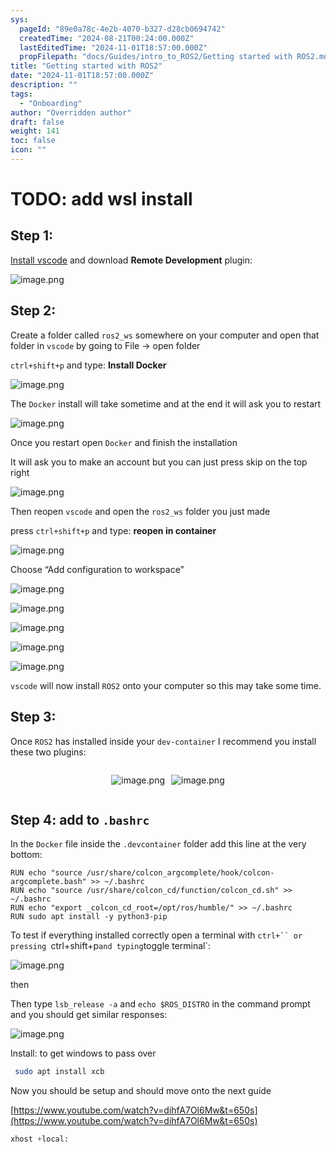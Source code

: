 ```yaml
---
sys:
  pageId: "89e0a78c-4e2b-4070-b327-d28cb0694742"
  createdTime: "2024-08-21T00:24:00.000Z"
  lastEditedTime: "2024-11-01T18:57:00.000Z"
  propFilepath: "docs/Guides/intro_to_ROS2/Getting started with ROS2.md"
title: "Getting started with ROS2"
date: "2024-11-01T18:57:00.000Z"
description: ""
tags:
  - "Onboarding"
author: "Overridden author"
draft: false
weight: 141
toc: false
icon: ""
---
```


# TODO: add wsl install

## Step 1:

[Install vscode](https://code.visualstudio.com/download) and download **Remote Development** plugin:

![image.png](https://prod-files-secure.s3.us-west-2.amazonaws.com/d518164a-d88e-44d1-a4ee-3adb3bd8bce0/efb52993-1881-4a40-b95e-6f020334f022/image.png?X-Amz-Algorithm=AWS4-HMAC-SHA256&X-Amz-Content-Sha256=UNSIGNED-PAYLOAD&X-Amz-Credential=ASIAZI2LB46642H2KY6H%2F20250428%2Fus-west-2%2Fs3%2Faws4_request&X-Amz-Date=20250428T113020Z&X-Amz-Expires=3600&X-Amz-Security-Token=IQoJb3JpZ2luX2VjENz%2F%2F%2F%2F%2F%2F%2F%2F%2F%2FwEaCXVzLXdlc3QtMiJHMEUCIDxeuNFgofuebCiVhMCPQZ61Rwm%2BhMDX4uNse2w4UPQSAiEAoAGTQtv0wSOhMKdGkrJ6qYW4SsOOp3sTu0iv5w7W5Pkq%2FwMIdBAAGgw2Mzc0MjMxODM4MDUiDCgOrQh0Z%2F7s21u2DCrcA%2FdpMkN%2BCW0ZW4yQSC01sbY8utmWwQlX%2BkcXXp9Tcdbzj13sSXP9ZIPBbQIPgI3RbPZq9d9bfu7KAU2CMT1bG6%2BwDPTNL7w8t8TzK9Gf9f1XEbvPR%2BLwYt1WZfDjVK01oE4X2VFycEJlGAW0oZzCkSwovMkJ7wQOb44evqDgmDVM0r4KoN8x%2FFYFodf5ysOGZBCKFKjgtJm38gXxlL%2B1XtVHHFqy059Vev6xoVQeSXvKZLGpSBNaNRHSiysJ4xqKd%2FQOT7IlVKqgoXn%2BouENpvGI9%2FBKv9tQiLY67XKbZndwkkg%2FmGIijuxu7NUKfaIx%2BF%2BL4Jo2QzjlVRn6tYFpg9scfApi%2FJ%2BxbJixp9ddGly5axxXxqqOcfHhIHjRaynaWxgCSpjwatZ9xIbR6r9NtAgf5JPfMfFwzpNjxdPt2aZb2Mnu26qNBBg3ywbokULWko48w9QfjQPo3n%2FDQct7ajzqfC9%2F2hNp8kjIBx4BsvbxID0LY858kxBM2Lm3W1o4FNkDEab1ID8syiLeBxcLua5ZZgVBYDG7v1LKxoRsNRdnUdJNzzgbWQ5UjRTSISza2VU1eG%2BW9Sd5xDqD01zCNHk2CzdDsDN%2FPGt1PPoGctkIjNLZ7RkEAqzv%2BS%2BmMObIvcAGOqUBABW9jNb0PnpkHBEMg0B61PTZILyFaGVhrLSVqMvpgUqG1edFaPdqywiTYpgVJOuk6riB3hcN66JuKjn7hJSyqweM5YKlBW9RKW1gtIlDp5AAWHbuqNEhqH%2BXtZiCwiEMxo7mInuvq06gHLTlGgEoMa9Lieqd7%2BvgjM6N2wkT7RPfQih9HfUsDmZIsHZwoHiTfdml%2F5tNHmdn%2BkEB4CJNqnJe3rPa&X-Amz-Signature=ed62ad2128b00a73890299f37f0d7d430a651ad2b1501f6d8db3733817c09300&X-Amz-SignedHeaders=host&x-id=GetObject)

## Step 2:

Create a folder called `ros2_ws` somewhere on your computer and open that folder in `vscode` by going to File → open folder 

`ctrl+shift+p` and type: **Install Docker**

![image.png](https://prod-files-secure.s3.us-west-2.amazonaws.com/d518164a-d88e-44d1-a4ee-3adb3bd8bce0/2269dc0e-1cd5-47ff-bceb-c04ad9b2eab0/image.png?X-Amz-Algorithm=AWS4-HMAC-SHA256&X-Amz-Content-Sha256=UNSIGNED-PAYLOAD&X-Amz-Credential=ASIAZI2LB46642H2KY6H%2F20250428%2Fus-west-2%2Fs3%2Faws4_request&X-Amz-Date=20250428T113020Z&X-Amz-Expires=3600&X-Amz-Security-Token=IQoJb3JpZ2luX2VjENz%2F%2F%2F%2F%2F%2F%2F%2F%2F%2FwEaCXVzLXdlc3QtMiJHMEUCIDxeuNFgofuebCiVhMCPQZ61Rwm%2BhMDX4uNse2w4UPQSAiEAoAGTQtv0wSOhMKdGkrJ6qYW4SsOOp3sTu0iv5w7W5Pkq%2FwMIdBAAGgw2Mzc0MjMxODM4MDUiDCgOrQh0Z%2F7s21u2DCrcA%2FdpMkN%2BCW0ZW4yQSC01sbY8utmWwQlX%2BkcXXp9Tcdbzj13sSXP9ZIPBbQIPgI3RbPZq9d9bfu7KAU2CMT1bG6%2BwDPTNL7w8t8TzK9Gf9f1XEbvPR%2BLwYt1WZfDjVK01oE4X2VFycEJlGAW0oZzCkSwovMkJ7wQOb44evqDgmDVM0r4KoN8x%2FFYFodf5ysOGZBCKFKjgtJm38gXxlL%2B1XtVHHFqy059Vev6xoVQeSXvKZLGpSBNaNRHSiysJ4xqKd%2FQOT7IlVKqgoXn%2BouENpvGI9%2FBKv9tQiLY67XKbZndwkkg%2FmGIijuxu7NUKfaIx%2BF%2BL4Jo2QzjlVRn6tYFpg9scfApi%2FJ%2BxbJixp9ddGly5axxXxqqOcfHhIHjRaynaWxgCSpjwatZ9xIbR6r9NtAgf5JPfMfFwzpNjxdPt2aZb2Mnu26qNBBg3ywbokULWko48w9QfjQPo3n%2FDQct7ajzqfC9%2F2hNp8kjIBx4BsvbxID0LY858kxBM2Lm3W1o4FNkDEab1ID8syiLeBxcLua5ZZgVBYDG7v1LKxoRsNRdnUdJNzzgbWQ5UjRTSISza2VU1eG%2BW9Sd5xDqD01zCNHk2CzdDsDN%2FPGt1PPoGctkIjNLZ7RkEAqzv%2BS%2BmMObIvcAGOqUBABW9jNb0PnpkHBEMg0B61PTZILyFaGVhrLSVqMvpgUqG1edFaPdqywiTYpgVJOuk6riB3hcN66JuKjn7hJSyqweM5YKlBW9RKW1gtIlDp5AAWHbuqNEhqH%2BXtZiCwiEMxo7mInuvq06gHLTlGgEoMa9Lieqd7%2BvgjM6N2wkT7RPfQih9HfUsDmZIsHZwoHiTfdml%2F5tNHmdn%2BkEB4CJNqnJe3rPa&X-Amz-Signature=3f3a71f5b69ab2e24f5d5fdfa03f3c2dac25745ea3c43edb415fb18fabe31288&X-Amz-SignedHeaders=host&x-id=GetObject)

The `Docker` install will take sometime and at the end it will ask you to restart

![image.png](https://prod-files-secure.s3.us-west-2.amazonaws.com/d518164a-d88e-44d1-a4ee-3adb3bd8bce0/ed233f78-be33-4b1f-b89c-9c346c0e961e/image.png?X-Amz-Algorithm=AWS4-HMAC-SHA256&X-Amz-Content-Sha256=UNSIGNED-PAYLOAD&X-Amz-Credential=ASIAZI2LB46642H2KY6H%2F20250428%2Fus-west-2%2Fs3%2Faws4_request&X-Amz-Date=20250428T113020Z&X-Amz-Expires=3600&X-Amz-Security-Token=IQoJb3JpZ2luX2VjENz%2F%2F%2F%2F%2F%2F%2F%2F%2F%2FwEaCXVzLXdlc3QtMiJHMEUCIDxeuNFgofuebCiVhMCPQZ61Rwm%2BhMDX4uNse2w4UPQSAiEAoAGTQtv0wSOhMKdGkrJ6qYW4SsOOp3sTu0iv5w7W5Pkq%2FwMIdBAAGgw2Mzc0MjMxODM4MDUiDCgOrQh0Z%2F7s21u2DCrcA%2FdpMkN%2BCW0ZW4yQSC01sbY8utmWwQlX%2BkcXXp9Tcdbzj13sSXP9ZIPBbQIPgI3RbPZq9d9bfu7KAU2CMT1bG6%2BwDPTNL7w8t8TzK9Gf9f1XEbvPR%2BLwYt1WZfDjVK01oE4X2VFycEJlGAW0oZzCkSwovMkJ7wQOb44evqDgmDVM0r4KoN8x%2FFYFodf5ysOGZBCKFKjgtJm38gXxlL%2B1XtVHHFqy059Vev6xoVQeSXvKZLGpSBNaNRHSiysJ4xqKd%2FQOT7IlVKqgoXn%2BouENpvGI9%2FBKv9tQiLY67XKbZndwkkg%2FmGIijuxu7NUKfaIx%2BF%2BL4Jo2QzjlVRn6tYFpg9scfApi%2FJ%2BxbJixp9ddGly5axxXxqqOcfHhIHjRaynaWxgCSpjwatZ9xIbR6r9NtAgf5JPfMfFwzpNjxdPt2aZb2Mnu26qNBBg3ywbokULWko48w9QfjQPo3n%2FDQct7ajzqfC9%2F2hNp8kjIBx4BsvbxID0LY858kxBM2Lm3W1o4FNkDEab1ID8syiLeBxcLua5ZZgVBYDG7v1LKxoRsNRdnUdJNzzgbWQ5UjRTSISza2VU1eG%2BW9Sd5xDqD01zCNHk2CzdDsDN%2FPGt1PPoGctkIjNLZ7RkEAqzv%2BS%2BmMObIvcAGOqUBABW9jNb0PnpkHBEMg0B61PTZILyFaGVhrLSVqMvpgUqG1edFaPdqywiTYpgVJOuk6riB3hcN66JuKjn7hJSyqweM5YKlBW9RKW1gtIlDp5AAWHbuqNEhqH%2BXtZiCwiEMxo7mInuvq06gHLTlGgEoMa9Lieqd7%2BvgjM6N2wkT7RPfQih9HfUsDmZIsHZwoHiTfdml%2F5tNHmdn%2BkEB4CJNqnJe3rPa&X-Amz-Signature=a265a862ef5e11c8b0afad48c7377dcd3acdca0ee30a49f175019e5fbcb4be4d&X-Amz-SignedHeaders=host&x-id=GetObject)

Once you restart open `Docker` and finish the installation

It will ask you to make an account but you can just press skip on the top right

![image.png](https://prod-files-secure.s3.us-west-2.amazonaws.com/d518164a-d88e-44d1-a4ee-3adb3bd8bce0/21010ad9-1659-4fd9-9f59-9932a09b2a3d/image.png?X-Amz-Algorithm=AWS4-HMAC-SHA256&X-Amz-Content-Sha256=UNSIGNED-PAYLOAD&X-Amz-Credential=ASIAZI2LB46642H2KY6H%2F20250428%2Fus-west-2%2Fs3%2Faws4_request&X-Amz-Date=20250428T113020Z&X-Amz-Expires=3600&X-Amz-Security-Token=IQoJb3JpZ2luX2VjENz%2F%2F%2F%2F%2F%2F%2F%2F%2F%2FwEaCXVzLXdlc3QtMiJHMEUCIDxeuNFgofuebCiVhMCPQZ61Rwm%2BhMDX4uNse2w4UPQSAiEAoAGTQtv0wSOhMKdGkrJ6qYW4SsOOp3sTu0iv5w7W5Pkq%2FwMIdBAAGgw2Mzc0MjMxODM4MDUiDCgOrQh0Z%2F7s21u2DCrcA%2FdpMkN%2BCW0ZW4yQSC01sbY8utmWwQlX%2BkcXXp9Tcdbzj13sSXP9ZIPBbQIPgI3RbPZq9d9bfu7KAU2CMT1bG6%2BwDPTNL7w8t8TzK9Gf9f1XEbvPR%2BLwYt1WZfDjVK01oE4X2VFycEJlGAW0oZzCkSwovMkJ7wQOb44evqDgmDVM0r4KoN8x%2FFYFodf5ysOGZBCKFKjgtJm38gXxlL%2B1XtVHHFqy059Vev6xoVQeSXvKZLGpSBNaNRHSiysJ4xqKd%2FQOT7IlVKqgoXn%2BouENpvGI9%2FBKv9tQiLY67XKbZndwkkg%2FmGIijuxu7NUKfaIx%2BF%2BL4Jo2QzjlVRn6tYFpg9scfApi%2FJ%2BxbJixp9ddGly5axxXxqqOcfHhIHjRaynaWxgCSpjwatZ9xIbR6r9NtAgf5JPfMfFwzpNjxdPt2aZb2Mnu26qNBBg3ywbokULWko48w9QfjQPo3n%2FDQct7ajzqfC9%2F2hNp8kjIBx4BsvbxID0LY858kxBM2Lm3W1o4FNkDEab1ID8syiLeBxcLua5ZZgVBYDG7v1LKxoRsNRdnUdJNzzgbWQ5UjRTSISza2VU1eG%2BW9Sd5xDqD01zCNHk2CzdDsDN%2FPGt1PPoGctkIjNLZ7RkEAqzv%2BS%2BmMObIvcAGOqUBABW9jNb0PnpkHBEMg0B61PTZILyFaGVhrLSVqMvpgUqG1edFaPdqywiTYpgVJOuk6riB3hcN66JuKjn7hJSyqweM5YKlBW9RKW1gtIlDp5AAWHbuqNEhqH%2BXtZiCwiEMxo7mInuvq06gHLTlGgEoMa9Lieqd7%2BvgjM6N2wkT7RPfQih9HfUsDmZIsHZwoHiTfdml%2F5tNHmdn%2BkEB4CJNqnJe3rPa&X-Amz-Signature=87bda44c94f4de4ebe87914c2092d9406f254243d7d0f51f86392c72e3fb8134&X-Amz-SignedHeaders=host&x-id=GetObject)

Then reopen `vscode` and open the `ros2_ws` folder you just made

press `ctrl+shift+p` and type: **reopen in container**

![image.png](https://prod-files-secure.s3.us-west-2.amazonaws.com/d518164a-d88e-44d1-a4ee-3adb3bd8bce0/4e93b8c2-41ad-488c-8095-c74205196118/image.png?X-Amz-Algorithm=AWS4-HMAC-SHA256&X-Amz-Content-Sha256=UNSIGNED-PAYLOAD&X-Amz-Credential=ASIAZI2LB46642H2KY6H%2F20250428%2Fus-west-2%2Fs3%2Faws4_request&X-Amz-Date=20250428T113020Z&X-Amz-Expires=3600&X-Amz-Security-Token=IQoJb3JpZ2luX2VjENz%2F%2F%2F%2F%2F%2F%2F%2F%2F%2FwEaCXVzLXdlc3QtMiJHMEUCIDxeuNFgofuebCiVhMCPQZ61Rwm%2BhMDX4uNse2w4UPQSAiEAoAGTQtv0wSOhMKdGkrJ6qYW4SsOOp3sTu0iv5w7W5Pkq%2FwMIdBAAGgw2Mzc0MjMxODM4MDUiDCgOrQh0Z%2F7s21u2DCrcA%2FdpMkN%2BCW0ZW4yQSC01sbY8utmWwQlX%2BkcXXp9Tcdbzj13sSXP9ZIPBbQIPgI3RbPZq9d9bfu7KAU2CMT1bG6%2BwDPTNL7w8t8TzK9Gf9f1XEbvPR%2BLwYt1WZfDjVK01oE4X2VFycEJlGAW0oZzCkSwovMkJ7wQOb44evqDgmDVM0r4KoN8x%2FFYFodf5ysOGZBCKFKjgtJm38gXxlL%2B1XtVHHFqy059Vev6xoVQeSXvKZLGpSBNaNRHSiysJ4xqKd%2FQOT7IlVKqgoXn%2BouENpvGI9%2FBKv9tQiLY67XKbZndwkkg%2FmGIijuxu7NUKfaIx%2BF%2BL4Jo2QzjlVRn6tYFpg9scfApi%2FJ%2BxbJixp9ddGly5axxXxqqOcfHhIHjRaynaWxgCSpjwatZ9xIbR6r9NtAgf5JPfMfFwzpNjxdPt2aZb2Mnu26qNBBg3ywbokULWko48w9QfjQPo3n%2FDQct7ajzqfC9%2F2hNp8kjIBx4BsvbxID0LY858kxBM2Lm3W1o4FNkDEab1ID8syiLeBxcLua5ZZgVBYDG7v1LKxoRsNRdnUdJNzzgbWQ5UjRTSISza2VU1eG%2BW9Sd5xDqD01zCNHk2CzdDsDN%2FPGt1PPoGctkIjNLZ7RkEAqzv%2BS%2BmMObIvcAGOqUBABW9jNb0PnpkHBEMg0B61PTZILyFaGVhrLSVqMvpgUqG1edFaPdqywiTYpgVJOuk6riB3hcN66JuKjn7hJSyqweM5YKlBW9RKW1gtIlDp5AAWHbuqNEhqH%2BXtZiCwiEMxo7mInuvq06gHLTlGgEoMa9Lieqd7%2BvgjM6N2wkT7RPfQih9HfUsDmZIsHZwoHiTfdml%2F5tNHmdn%2BkEB4CJNqnJe3rPa&X-Amz-Signature=2ecb5d0984b175ddbeda7351b01efd2f81d82004e0a14e3fe66ac90d9ea80868&X-Amz-SignedHeaders=host&x-id=GetObject)

Choose “Add configuration to workspace”

![image.png](https://prod-files-secure.s3.us-west-2.amazonaws.com/d518164a-d88e-44d1-a4ee-3adb3bd8bce0/9560b282-5060-4989-ba37-97e7b2c22476/image.png?X-Amz-Algorithm=AWS4-HMAC-SHA256&X-Amz-Content-Sha256=UNSIGNED-PAYLOAD&X-Amz-Credential=ASIAZI2LB46642H2KY6H%2F20250428%2Fus-west-2%2Fs3%2Faws4_request&X-Amz-Date=20250428T113020Z&X-Amz-Expires=3600&X-Amz-Security-Token=IQoJb3JpZ2luX2VjENz%2F%2F%2F%2F%2F%2F%2F%2F%2F%2FwEaCXVzLXdlc3QtMiJHMEUCIDxeuNFgofuebCiVhMCPQZ61Rwm%2BhMDX4uNse2w4UPQSAiEAoAGTQtv0wSOhMKdGkrJ6qYW4SsOOp3sTu0iv5w7W5Pkq%2FwMIdBAAGgw2Mzc0MjMxODM4MDUiDCgOrQh0Z%2F7s21u2DCrcA%2FdpMkN%2BCW0ZW4yQSC01sbY8utmWwQlX%2BkcXXp9Tcdbzj13sSXP9ZIPBbQIPgI3RbPZq9d9bfu7KAU2CMT1bG6%2BwDPTNL7w8t8TzK9Gf9f1XEbvPR%2BLwYt1WZfDjVK01oE4X2VFycEJlGAW0oZzCkSwovMkJ7wQOb44evqDgmDVM0r4KoN8x%2FFYFodf5ysOGZBCKFKjgtJm38gXxlL%2B1XtVHHFqy059Vev6xoVQeSXvKZLGpSBNaNRHSiysJ4xqKd%2FQOT7IlVKqgoXn%2BouENpvGI9%2FBKv9tQiLY67XKbZndwkkg%2FmGIijuxu7NUKfaIx%2BF%2BL4Jo2QzjlVRn6tYFpg9scfApi%2FJ%2BxbJixp9ddGly5axxXxqqOcfHhIHjRaynaWxgCSpjwatZ9xIbR6r9NtAgf5JPfMfFwzpNjxdPt2aZb2Mnu26qNBBg3ywbokULWko48w9QfjQPo3n%2FDQct7ajzqfC9%2F2hNp8kjIBx4BsvbxID0LY858kxBM2Lm3W1o4FNkDEab1ID8syiLeBxcLua5ZZgVBYDG7v1LKxoRsNRdnUdJNzzgbWQ5UjRTSISza2VU1eG%2BW9Sd5xDqD01zCNHk2CzdDsDN%2FPGt1PPoGctkIjNLZ7RkEAqzv%2BS%2BmMObIvcAGOqUBABW9jNb0PnpkHBEMg0B61PTZILyFaGVhrLSVqMvpgUqG1edFaPdqywiTYpgVJOuk6riB3hcN66JuKjn7hJSyqweM5YKlBW9RKW1gtIlDp5AAWHbuqNEhqH%2BXtZiCwiEMxo7mInuvq06gHLTlGgEoMa9Lieqd7%2BvgjM6N2wkT7RPfQih9HfUsDmZIsHZwoHiTfdml%2F5tNHmdn%2BkEB4CJNqnJe3rPa&X-Amz-Signature=8a66042074199e4b2300a5d51301809bbc8981adc016ea0666653b18b25c34b8&X-Amz-SignedHeaders=host&x-id=GetObject)

![image.png](https://prod-files-secure.s3.us-west-2.amazonaws.com/d518164a-d88e-44d1-a4ee-3adb3bd8bce0/2ee63f81-886b-48e8-a553-dc6e5eac99e4/image.png?X-Amz-Algorithm=AWS4-HMAC-SHA256&X-Amz-Content-Sha256=UNSIGNED-PAYLOAD&X-Amz-Credential=ASIAZI2LB46642H2KY6H%2F20250428%2Fus-west-2%2Fs3%2Faws4_request&X-Amz-Date=20250428T113020Z&X-Amz-Expires=3600&X-Amz-Security-Token=IQoJb3JpZ2luX2VjENz%2F%2F%2F%2F%2F%2F%2F%2F%2F%2FwEaCXVzLXdlc3QtMiJHMEUCIDxeuNFgofuebCiVhMCPQZ61Rwm%2BhMDX4uNse2w4UPQSAiEAoAGTQtv0wSOhMKdGkrJ6qYW4SsOOp3sTu0iv5w7W5Pkq%2FwMIdBAAGgw2Mzc0MjMxODM4MDUiDCgOrQh0Z%2F7s21u2DCrcA%2FdpMkN%2BCW0ZW4yQSC01sbY8utmWwQlX%2BkcXXp9Tcdbzj13sSXP9ZIPBbQIPgI3RbPZq9d9bfu7KAU2CMT1bG6%2BwDPTNL7w8t8TzK9Gf9f1XEbvPR%2BLwYt1WZfDjVK01oE4X2VFycEJlGAW0oZzCkSwovMkJ7wQOb44evqDgmDVM0r4KoN8x%2FFYFodf5ysOGZBCKFKjgtJm38gXxlL%2B1XtVHHFqy059Vev6xoVQeSXvKZLGpSBNaNRHSiysJ4xqKd%2FQOT7IlVKqgoXn%2BouENpvGI9%2FBKv9tQiLY67XKbZndwkkg%2FmGIijuxu7NUKfaIx%2BF%2BL4Jo2QzjlVRn6tYFpg9scfApi%2FJ%2BxbJixp9ddGly5axxXxqqOcfHhIHjRaynaWxgCSpjwatZ9xIbR6r9NtAgf5JPfMfFwzpNjxdPt2aZb2Mnu26qNBBg3ywbokULWko48w9QfjQPo3n%2FDQct7ajzqfC9%2F2hNp8kjIBx4BsvbxID0LY858kxBM2Lm3W1o4FNkDEab1ID8syiLeBxcLua5ZZgVBYDG7v1LKxoRsNRdnUdJNzzgbWQ5UjRTSISza2VU1eG%2BW9Sd5xDqD01zCNHk2CzdDsDN%2FPGt1PPoGctkIjNLZ7RkEAqzv%2BS%2BmMObIvcAGOqUBABW9jNb0PnpkHBEMg0B61PTZILyFaGVhrLSVqMvpgUqG1edFaPdqywiTYpgVJOuk6riB3hcN66JuKjn7hJSyqweM5YKlBW9RKW1gtIlDp5AAWHbuqNEhqH%2BXtZiCwiEMxo7mInuvq06gHLTlGgEoMa9Lieqd7%2BvgjM6N2wkT7RPfQih9HfUsDmZIsHZwoHiTfdml%2F5tNHmdn%2BkEB4CJNqnJe3rPa&X-Amz-Signature=5124694d8edecf7487f1bf493915d62aea2cc0e13388c3bd56516af40d0f3347&X-Amz-SignedHeaders=host&x-id=GetObject)

![image.png](https://prod-files-secure.s3.us-west-2.amazonaws.com/d518164a-d88e-44d1-a4ee-3adb3bd8bce0/ae1580b2-b048-407e-aed9-b584224a7a04/image.png?X-Amz-Algorithm=AWS4-HMAC-SHA256&X-Amz-Content-Sha256=UNSIGNED-PAYLOAD&X-Amz-Credential=ASIAZI2LB46642H2KY6H%2F20250428%2Fus-west-2%2Fs3%2Faws4_request&X-Amz-Date=20250428T113020Z&X-Amz-Expires=3600&X-Amz-Security-Token=IQoJb3JpZ2luX2VjENz%2F%2F%2F%2F%2F%2F%2F%2F%2F%2FwEaCXVzLXdlc3QtMiJHMEUCIDxeuNFgofuebCiVhMCPQZ61Rwm%2BhMDX4uNse2w4UPQSAiEAoAGTQtv0wSOhMKdGkrJ6qYW4SsOOp3sTu0iv5w7W5Pkq%2FwMIdBAAGgw2Mzc0MjMxODM4MDUiDCgOrQh0Z%2F7s21u2DCrcA%2FdpMkN%2BCW0ZW4yQSC01sbY8utmWwQlX%2BkcXXp9Tcdbzj13sSXP9ZIPBbQIPgI3RbPZq9d9bfu7KAU2CMT1bG6%2BwDPTNL7w8t8TzK9Gf9f1XEbvPR%2BLwYt1WZfDjVK01oE4X2VFycEJlGAW0oZzCkSwovMkJ7wQOb44evqDgmDVM0r4KoN8x%2FFYFodf5ysOGZBCKFKjgtJm38gXxlL%2B1XtVHHFqy059Vev6xoVQeSXvKZLGpSBNaNRHSiysJ4xqKd%2FQOT7IlVKqgoXn%2BouENpvGI9%2FBKv9tQiLY67XKbZndwkkg%2FmGIijuxu7NUKfaIx%2BF%2BL4Jo2QzjlVRn6tYFpg9scfApi%2FJ%2BxbJixp9ddGly5axxXxqqOcfHhIHjRaynaWxgCSpjwatZ9xIbR6r9NtAgf5JPfMfFwzpNjxdPt2aZb2Mnu26qNBBg3ywbokULWko48w9QfjQPo3n%2FDQct7ajzqfC9%2F2hNp8kjIBx4BsvbxID0LY858kxBM2Lm3W1o4FNkDEab1ID8syiLeBxcLua5ZZgVBYDG7v1LKxoRsNRdnUdJNzzgbWQ5UjRTSISza2VU1eG%2BW9Sd5xDqD01zCNHk2CzdDsDN%2FPGt1PPoGctkIjNLZ7RkEAqzv%2BS%2BmMObIvcAGOqUBABW9jNb0PnpkHBEMg0B61PTZILyFaGVhrLSVqMvpgUqG1edFaPdqywiTYpgVJOuk6riB3hcN66JuKjn7hJSyqweM5YKlBW9RKW1gtIlDp5AAWHbuqNEhqH%2BXtZiCwiEMxo7mInuvq06gHLTlGgEoMa9Lieqd7%2BvgjM6N2wkT7RPfQih9HfUsDmZIsHZwoHiTfdml%2F5tNHmdn%2BkEB4CJNqnJe3rPa&X-Amz-Signature=58c91f8383cf6c5d715ddebc9654428ad06f95bd99ab891d13b07c35421c295f&X-Amz-SignedHeaders=host&x-id=GetObject)

![image.png](https://prod-files-secure.s3.us-west-2.amazonaws.com/d518164a-d88e-44d1-a4ee-3adb3bd8bce0/53255b28-f75e-430f-b9e3-c0ac8577e42b/image.png?X-Amz-Algorithm=AWS4-HMAC-SHA256&X-Amz-Content-Sha256=UNSIGNED-PAYLOAD&X-Amz-Credential=ASIAZI2LB46642H2KY6H%2F20250428%2Fus-west-2%2Fs3%2Faws4_request&X-Amz-Date=20250428T113020Z&X-Amz-Expires=3600&X-Amz-Security-Token=IQoJb3JpZ2luX2VjENz%2F%2F%2F%2F%2F%2F%2F%2F%2F%2FwEaCXVzLXdlc3QtMiJHMEUCIDxeuNFgofuebCiVhMCPQZ61Rwm%2BhMDX4uNse2w4UPQSAiEAoAGTQtv0wSOhMKdGkrJ6qYW4SsOOp3sTu0iv5w7W5Pkq%2FwMIdBAAGgw2Mzc0MjMxODM4MDUiDCgOrQh0Z%2F7s21u2DCrcA%2FdpMkN%2BCW0ZW4yQSC01sbY8utmWwQlX%2BkcXXp9Tcdbzj13sSXP9ZIPBbQIPgI3RbPZq9d9bfu7KAU2CMT1bG6%2BwDPTNL7w8t8TzK9Gf9f1XEbvPR%2BLwYt1WZfDjVK01oE4X2VFycEJlGAW0oZzCkSwovMkJ7wQOb44evqDgmDVM0r4KoN8x%2FFYFodf5ysOGZBCKFKjgtJm38gXxlL%2B1XtVHHFqy059Vev6xoVQeSXvKZLGpSBNaNRHSiysJ4xqKd%2FQOT7IlVKqgoXn%2BouENpvGI9%2FBKv9tQiLY67XKbZndwkkg%2FmGIijuxu7NUKfaIx%2BF%2BL4Jo2QzjlVRn6tYFpg9scfApi%2FJ%2BxbJixp9ddGly5axxXxqqOcfHhIHjRaynaWxgCSpjwatZ9xIbR6r9NtAgf5JPfMfFwzpNjxdPt2aZb2Mnu26qNBBg3ywbokULWko48w9QfjQPo3n%2FDQct7ajzqfC9%2F2hNp8kjIBx4BsvbxID0LY858kxBM2Lm3W1o4FNkDEab1ID8syiLeBxcLua5ZZgVBYDG7v1LKxoRsNRdnUdJNzzgbWQ5UjRTSISza2VU1eG%2BW9Sd5xDqD01zCNHk2CzdDsDN%2FPGt1PPoGctkIjNLZ7RkEAqzv%2BS%2BmMObIvcAGOqUBABW9jNb0PnpkHBEMg0B61PTZILyFaGVhrLSVqMvpgUqG1edFaPdqywiTYpgVJOuk6riB3hcN66JuKjn7hJSyqweM5YKlBW9RKW1gtIlDp5AAWHbuqNEhqH%2BXtZiCwiEMxo7mInuvq06gHLTlGgEoMa9Lieqd7%2BvgjM6N2wkT7RPfQih9HfUsDmZIsHZwoHiTfdml%2F5tNHmdn%2BkEB4CJNqnJe3rPa&X-Amz-Signature=c619606d9bd529dcf61c62dd3dfe8a5b8180f2a9340b4f55b969f6eb3dd45b1c&X-Amz-SignedHeaders=host&x-id=GetObject)

![image.png](https://prod-files-secure.s3.us-west-2.amazonaws.com/d518164a-d88e-44d1-a4ee-3adb3bd8bce0/7c562767-5af9-4ffb-97d1-327bcdf4ee00/image.png?X-Amz-Algorithm=AWS4-HMAC-SHA256&X-Amz-Content-Sha256=UNSIGNED-PAYLOAD&X-Amz-Credential=ASIAZI2LB46642H2KY6H%2F20250428%2Fus-west-2%2Fs3%2Faws4_request&X-Amz-Date=20250428T113020Z&X-Amz-Expires=3600&X-Amz-Security-Token=IQoJb3JpZ2luX2VjENz%2F%2F%2F%2F%2F%2F%2F%2F%2F%2FwEaCXVzLXdlc3QtMiJHMEUCIDxeuNFgofuebCiVhMCPQZ61Rwm%2BhMDX4uNse2w4UPQSAiEAoAGTQtv0wSOhMKdGkrJ6qYW4SsOOp3sTu0iv5w7W5Pkq%2FwMIdBAAGgw2Mzc0MjMxODM4MDUiDCgOrQh0Z%2F7s21u2DCrcA%2FdpMkN%2BCW0ZW4yQSC01sbY8utmWwQlX%2BkcXXp9Tcdbzj13sSXP9ZIPBbQIPgI3RbPZq9d9bfu7KAU2CMT1bG6%2BwDPTNL7w8t8TzK9Gf9f1XEbvPR%2BLwYt1WZfDjVK01oE4X2VFycEJlGAW0oZzCkSwovMkJ7wQOb44evqDgmDVM0r4KoN8x%2FFYFodf5ysOGZBCKFKjgtJm38gXxlL%2B1XtVHHFqy059Vev6xoVQeSXvKZLGpSBNaNRHSiysJ4xqKd%2FQOT7IlVKqgoXn%2BouENpvGI9%2FBKv9tQiLY67XKbZndwkkg%2FmGIijuxu7NUKfaIx%2BF%2BL4Jo2QzjlVRn6tYFpg9scfApi%2FJ%2BxbJixp9ddGly5axxXxqqOcfHhIHjRaynaWxgCSpjwatZ9xIbR6r9NtAgf5JPfMfFwzpNjxdPt2aZb2Mnu26qNBBg3ywbokULWko48w9QfjQPo3n%2FDQct7ajzqfC9%2F2hNp8kjIBx4BsvbxID0LY858kxBM2Lm3W1o4FNkDEab1ID8syiLeBxcLua5ZZgVBYDG7v1LKxoRsNRdnUdJNzzgbWQ5UjRTSISza2VU1eG%2BW9Sd5xDqD01zCNHk2CzdDsDN%2FPGt1PPoGctkIjNLZ7RkEAqzv%2BS%2BmMObIvcAGOqUBABW9jNb0PnpkHBEMg0B61PTZILyFaGVhrLSVqMvpgUqG1edFaPdqywiTYpgVJOuk6riB3hcN66JuKjn7hJSyqweM5YKlBW9RKW1gtIlDp5AAWHbuqNEhqH%2BXtZiCwiEMxo7mInuvq06gHLTlGgEoMa9Lieqd7%2BvgjM6N2wkT7RPfQih9HfUsDmZIsHZwoHiTfdml%2F5tNHmdn%2BkEB4CJNqnJe3rPa&X-Amz-Signature=46daac05305e5baac4d6d9c113d4743492ab290f894397347e61b06bac48fdba&X-Amz-SignedHeaders=host&x-id=GetObject)

`vscode` will now install `ROS2` onto your computer so this may take some time.

## Step 3:

Once `ROS2` has installed inside your `dev-container` I recommend you install these two plugins:

<div style="display: flex;flex-direction: row; column-gap:10px; max-width: 630px;justify-content: center;">
<div>

![image.png](https://prod-files-secure.s3.us-west-2.amazonaws.com/d518164a-d88e-44d1-a4ee-3adb3bd8bce0/3fc3d550-5a54-4ba1-ba6b-faa01cdb7369/image.png?X-Amz-Algorithm=AWS4-HMAC-SHA256&X-Amz-Content-Sha256=UNSIGNED-PAYLOAD&X-Amz-Credential=ASIAZI2LB466ZMPLOH4T%2F20250428%2Fus-west-2%2Fs3%2Faws4_request&X-Amz-Date=20250428T113025Z&X-Amz-Expires=3600&X-Amz-Security-Token=IQoJb3JpZ2luX2VjENz%2F%2F%2F%2F%2F%2F%2F%2F%2F%2FwEaCXVzLXdlc3QtMiJHMEUCIBsc9mUvR1ZWa%2BW7GBCbB%2BJIRnHEXzMQMLZTkNL4%2Bt8cAiEAuE2IL9%2BFEFhit%2FRewsioOTYdYXVfutowNPZf8np7rEYq%2FwMIdBAAGgw2Mzc0MjMxODM4MDUiDCM%2BMoAXT4HI4obR9SrcAz3cSubBCYdLQo%2FHtEzC9sN1QPijLznQLzhq3CHpZQt6hZDSWGqxrimXDjML7mIIjkg%2FkO21zwuSfqAtHrlGsTo0LZHzeRE%2FAieMcDimQ9TENAng%2F8Pp7LbusfueklHFqlfMu0o2eER%2FezHa%2FFYR6x9z9XMtmWlo2T1LPBYXmRB3%2BL5gh4ZdrnJM%2FNqIScCE7tlNzqc2dbFGQn%2BM9QNpxpvld8Bcj9xWRDqxHyuzL6BrH0gcTYo%2Bcb8I1JMV7Qtw3RvIx54izRHVQCKQIdAToYSr238iEh%2BqvZmljtq7dShrRS%2B2TiOJQKaieWMbQkk%2FhmO9S%2FzIhwFXTj19U1cpZytb4W0A%2F1KdYRV6NiVPOfxPzdFvcmVeR0bUfAvz2vcQiEM1tgLpNa6fRDyCIGYJdajlFMDTok5vRfQhUx3FVQuqyyJfyKOwqtYGtr0B1KwXBrMEsiqsv1SNpxcypQzbRHCifO9yeNea3owjn4G0KE2sdCLPrDyMFJrdJYlVrApaw46F7mz%2FysftmP5r2bopSMnAmEYYlIKQL4LaSuK20Zx0fqZcdg7BHU1xxEfdws39m9dGksfhsNpV6H5h5TG9V7CcVaYE1X61%2Bi1UH1xczOTLJRJYJnyOg3Cu7h%2FnMMLIvcAGOqUBGVwdSL6twEt4gATly5StSHplu68C%2BqQrZM9eKlzi%2B5KQ02wKjsVL0hT60YSJxw2r%2FE6Y2yGuYNUZEq1pRQPAZMA0wL1GOw%2BzSvRuYmGTAbNekvOIv1apbWnr5uzfA%2BFcrOSNEzljd97p3Ygefk0mXqFu8SrVkSH0tSi0vWcVlEfkJg%2Bsne2TdU8p8wKmGRozHNr2%2BksqZxkwOHwyhVDlYNWFuJ2U&X-Amz-Signature=11a2cb90cf50e9a865c8517451d64417c583aba9db51f41874ea24d20e177921&X-Amz-SignedHeaders=host&x-id=GetObject)

</div>
<div>

![image.png](https://prod-files-secure.s3.us-west-2.amazonaws.com/d518164a-d88e-44d1-a4ee-3adb3bd8bce0/d994cc66-13c2-4093-a5a3-f84cf4601a82/image.png?X-Amz-Algorithm=AWS4-HMAC-SHA256&X-Amz-Content-Sha256=UNSIGNED-PAYLOAD&X-Amz-Credential=ASIAZI2LB466Z3UMJOC5%2F20250428%2Fus-west-2%2Fs3%2Faws4_request&X-Amz-Date=20250428T113025Z&X-Amz-Expires=3600&X-Amz-Security-Token=IQoJb3JpZ2luX2VjENz%2F%2F%2F%2F%2F%2F%2F%2F%2F%2FwEaCXVzLXdlc3QtMiJIMEYCIQC3J4TgVd8bRjunpUZB%2FCwymrzWfHwl3iFV0qwO7oJ6YwIhAI3rqFExMqEW6NC9S%2Fs1mO1%2FiUiqY2JQllhJZZaZFKUTKv8DCHQQABoMNjM3NDIzMTgzODA1IgyXRl49FMYTOB3LykUq3ANW6kVRZz%2FXlDb3k41GCor7LOffpZiDry6W089SW8FOOqxLSjxjxTHCkib0ZTQJ6htRhis%2BQwEu1W8lpbzBsxTzljyXTKUZ7tetsR4UVqSM6dMflDKLLvvpMiVcsZJoDkA9kZdggrFS36KeJh764Rda5XJ%2BDvGeHOerVZMHI6z4obNLLXb3QfIaS8DwdZyVNS3gfw6epmv0swdn88NOb935jb6L%2F5UB5Aw2%2FRIUvTjwe4qasaUE4fjX1OeOwJRFRrSIRKvT%2FbmmMDSWO1UpCM6ifQHiLRuLLaLZnd1dzuGHVvPztpjm%2F1uOvYsY6j%2BaggKvv94Gdf8bQwb6BYrbrZNI1J5vP3addlkLQ9RiQT54igKxel%2B1ShBb08OMZzZot%2FlpHxi90yLoWEXTVk3%2FN8oRFDFusjUP1kx8qmJTDYK%2F6%2Bw%2FaVFJJBE2JuH9ENobBLuSc6P2yG8ai2yKYlFKmV3sZwLyEn2Mw1AZ96o75DgDltirLOc9WwP9F%2BxqWjOqxkTNxOwElU%2B9BAbW8PVGxyU%2B19%2BiLlkyuJor4Ouc03A9%2Fwu7%2F3P2yADpadeYMvpe3UmfaUVAQHz7pxPUT5g7rngxW8HSV%2BeGMfYLgf7lKJur5gDiOCRJuOK%2B%2FpoEWTCRyb3ABjqkAduApO9fsPaugh381Ns0s4sD79JAMgBKQPbSHfMTBf68OFMyQG04MGEOYCaVXqZiak%2BDPLAuRQqxftwjMI90Tb0hLq11tVWxYMEawFxTvhDElONng8k9Tu6LXRbCFWSCulKiMLo6iES%2Fcs56vBSRXvfCe9sX1MCVS0HedQawZGy5W%2Fc8nDFxcwo9uWPYJk8MWEKAGKHMdZh7TuS2Em9mwldvyD%2BN&X-Amz-Signature=d1d49eea39f6356d81c434daa9358ca8b02c9f0b5b96598093003ae58d761ab1&X-Amz-SignedHeaders=host&x-id=GetObject)

</div>
</div>

## Step 4: add to `.bashrc`

In the `Docker` file inside the `.devcontainer` folder add this line at the very bottom: 

```docker
RUN echo "source /usr/share/colcon_argcomplete/hook/colcon-argcomplete.bash" >> ~/.bashrc
RUN echo "source /usr/share/colcon_cd/function/colcon_cd.sh" >> ~/.bashrc
RUN echo "export _colcon_cd_root=/opt/ros/humble/" >> ~/.bashrc
RUN sudo apt install -y python3-pip 
```

To test if everything installed correctly open a terminal with `ctrl+`` or pressing `ctrl+shift+p` and typing `toggle terminal`:

![image.png](https://prod-files-secure.s3.us-west-2.amazonaws.com/d518164a-d88e-44d1-a4ee-3adb3bd8bce0/6a4943d8-b04e-4c02-9a58-775f3384d1a5/image.png?X-Amz-Algorithm=AWS4-HMAC-SHA256&X-Amz-Content-Sha256=UNSIGNED-PAYLOAD&X-Amz-Credential=ASIAZI2LB46642H2KY6H%2F20250428%2Fus-west-2%2Fs3%2Faws4_request&X-Amz-Date=20250428T113020Z&X-Amz-Expires=3600&X-Amz-Security-Token=IQoJb3JpZ2luX2VjENz%2F%2F%2F%2F%2F%2F%2F%2F%2F%2FwEaCXVzLXdlc3QtMiJHMEUCIDxeuNFgofuebCiVhMCPQZ61Rwm%2BhMDX4uNse2w4UPQSAiEAoAGTQtv0wSOhMKdGkrJ6qYW4SsOOp3sTu0iv5w7W5Pkq%2FwMIdBAAGgw2Mzc0MjMxODM4MDUiDCgOrQh0Z%2F7s21u2DCrcA%2FdpMkN%2BCW0ZW4yQSC01sbY8utmWwQlX%2BkcXXp9Tcdbzj13sSXP9ZIPBbQIPgI3RbPZq9d9bfu7KAU2CMT1bG6%2BwDPTNL7w8t8TzK9Gf9f1XEbvPR%2BLwYt1WZfDjVK01oE4X2VFycEJlGAW0oZzCkSwovMkJ7wQOb44evqDgmDVM0r4KoN8x%2FFYFodf5ysOGZBCKFKjgtJm38gXxlL%2B1XtVHHFqy059Vev6xoVQeSXvKZLGpSBNaNRHSiysJ4xqKd%2FQOT7IlVKqgoXn%2BouENpvGI9%2FBKv9tQiLY67XKbZndwkkg%2FmGIijuxu7NUKfaIx%2BF%2BL4Jo2QzjlVRn6tYFpg9scfApi%2FJ%2BxbJixp9ddGly5axxXxqqOcfHhIHjRaynaWxgCSpjwatZ9xIbR6r9NtAgf5JPfMfFwzpNjxdPt2aZb2Mnu26qNBBg3ywbokULWko48w9QfjQPo3n%2FDQct7ajzqfC9%2F2hNp8kjIBx4BsvbxID0LY858kxBM2Lm3W1o4FNkDEab1ID8syiLeBxcLua5ZZgVBYDG7v1LKxoRsNRdnUdJNzzgbWQ5UjRTSISza2VU1eG%2BW9Sd5xDqD01zCNHk2CzdDsDN%2FPGt1PPoGctkIjNLZ7RkEAqzv%2BS%2BmMObIvcAGOqUBABW9jNb0PnpkHBEMg0B61PTZILyFaGVhrLSVqMvpgUqG1edFaPdqywiTYpgVJOuk6riB3hcN66JuKjn7hJSyqweM5YKlBW9RKW1gtIlDp5AAWHbuqNEhqH%2BXtZiCwiEMxo7mInuvq06gHLTlGgEoMa9Lieqd7%2BvgjM6N2wkT7RPfQih9HfUsDmZIsHZwoHiTfdml%2F5tNHmdn%2BkEB4CJNqnJe3rPa&X-Amz-Signature=2941a3bc4600d98c1656cff8a0e6de5a14d4712f23ce7daae671dd8b962888df&X-Amz-SignedHeaders=host&x-id=GetObject)

then 

Then type `lsb_release -a` and `echo $ROS_DISTRO` in the command prompt and you should get similar responses:

![image.png](https://prod-files-secure.s3.us-west-2.amazonaws.com/d518164a-d88e-44d1-a4ee-3adb3bd8bce0/3e635dec-a805-4e85-8b9e-d000e5b71a4e/image.png?X-Amz-Algorithm=AWS4-HMAC-SHA256&X-Amz-Content-Sha256=UNSIGNED-PAYLOAD&X-Amz-Credential=ASIAZI2LB46642H2KY6H%2F20250428%2Fus-west-2%2Fs3%2Faws4_request&X-Amz-Date=20250428T113020Z&X-Amz-Expires=3600&X-Amz-Security-Token=IQoJb3JpZ2luX2VjENz%2F%2F%2F%2F%2F%2F%2F%2F%2F%2FwEaCXVzLXdlc3QtMiJHMEUCIDxeuNFgofuebCiVhMCPQZ61Rwm%2BhMDX4uNse2w4UPQSAiEAoAGTQtv0wSOhMKdGkrJ6qYW4SsOOp3sTu0iv5w7W5Pkq%2FwMIdBAAGgw2Mzc0MjMxODM4MDUiDCgOrQh0Z%2F7s21u2DCrcA%2FdpMkN%2BCW0ZW4yQSC01sbY8utmWwQlX%2BkcXXp9Tcdbzj13sSXP9ZIPBbQIPgI3RbPZq9d9bfu7KAU2CMT1bG6%2BwDPTNL7w8t8TzK9Gf9f1XEbvPR%2BLwYt1WZfDjVK01oE4X2VFycEJlGAW0oZzCkSwovMkJ7wQOb44evqDgmDVM0r4KoN8x%2FFYFodf5ysOGZBCKFKjgtJm38gXxlL%2B1XtVHHFqy059Vev6xoVQeSXvKZLGpSBNaNRHSiysJ4xqKd%2FQOT7IlVKqgoXn%2BouENpvGI9%2FBKv9tQiLY67XKbZndwkkg%2FmGIijuxu7NUKfaIx%2BF%2BL4Jo2QzjlVRn6tYFpg9scfApi%2FJ%2BxbJixp9ddGly5axxXxqqOcfHhIHjRaynaWxgCSpjwatZ9xIbR6r9NtAgf5JPfMfFwzpNjxdPt2aZb2Mnu26qNBBg3ywbokULWko48w9QfjQPo3n%2FDQct7ajzqfC9%2F2hNp8kjIBx4BsvbxID0LY858kxBM2Lm3W1o4FNkDEab1ID8syiLeBxcLua5ZZgVBYDG7v1LKxoRsNRdnUdJNzzgbWQ5UjRTSISza2VU1eG%2BW9Sd5xDqD01zCNHk2CzdDsDN%2FPGt1PPoGctkIjNLZ7RkEAqzv%2BS%2BmMObIvcAGOqUBABW9jNb0PnpkHBEMg0B61PTZILyFaGVhrLSVqMvpgUqG1edFaPdqywiTYpgVJOuk6riB3hcN66JuKjn7hJSyqweM5YKlBW9RKW1gtIlDp5AAWHbuqNEhqH%2BXtZiCwiEMxo7mInuvq06gHLTlGgEoMa9Lieqd7%2BvgjM6N2wkT7RPfQih9HfUsDmZIsHZwoHiTfdml%2F5tNHmdn%2BkEB4CJNqnJe3rPa&X-Amz-Signature=dd59423a6fdb247aeae5c30a72a922171b2630958ee1244b2abc615990a163ed&X-Amz-SignedHeaders=host&x-id=GetObject)

Install:  to get windows to pass over

```bash
 sudo apt install xcb
```

Now you should be setup and should move onto the next guide 

[https://www.youtube.com/watch?v=dihfA7Ol6Mw&t=650s](https://www.youtube.com/watch?v=dihfA7Ol6Mw&t=650s)

```python
xhost +local:
```
